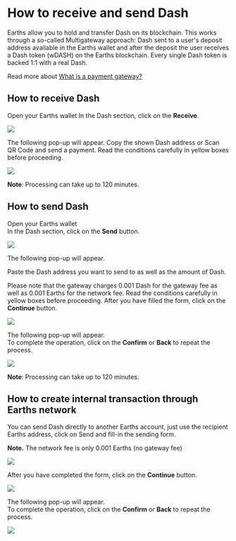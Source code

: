 # How to receive and send Dash

Earths allow you to hold and transfer Dash on its blockchain. This works through a so-called Multigateway approach: Dash sent to a user's deposit address available in the Earths wallet and after the deposit the user receives a Dash token \(wDASH\) on the Earths blockchain. Every single Dash token is backed 1:1 with a real Dash.

Read more about [What is a payment gateway?](/frequently-asked-questions-faq/transfers-and-gateways/payment-gateway.md)

## **How to receive Dash**

Open your Earths wallet
In the Dash section, click on the **Receive**.

![](/_assets/dash_transfers_01.png)

The following pop-up will appear.
Copy the shown Dash address or Scan QR Code and send a payment.
Read the conditions carefully in yellow boxes before proceeding.

![](/_assets/dash_transfers_02.png)

**Note**: Processing can take up to 120 minutes.

## **How to send Dash**

Open your Earths wallet  
In the Dash section, click on the **Send** button.

![](/_assets/dash_transfers_03.png)

The following pop-up will appear.

Paste the Dash address you want to send to as well as the amount of Dash.

Please note that the gateway charges 0.001 Dash for the gateway fee as well as 0.001 Earths for the network fee. Read the conditions carefully in yellow boxes before proceeding.
After you have filled the form, click on the **Continue** button.

![](/_assets/dash_transfers_04.png)

The following pop-up will appear.  
To complete the operation, click on the **Confirm** or **Back** to repeat the process.

![](/_assets/dash_transfers_05.png)

**Note**: Processing can take up to 120 minutes.

## **How to create internal transaction through Earths network**

You can send Dash directly to another Earths account, just use the recipient Earths address, click on Send and fill-in the sending form.

**Note.** The network fee is only 0.001 Earths \(no gateway fee\)

![](/_assets/dash_transfers_06.png)

After you have completed the form, click on the **Continue** button.

![](/_assets/dash_transfers_07.png)

The following pop-up will appear.  
To complete the operation, click on the **Confirm** or **Back** to repeat the process.

![](/_assets/dash_transfers_08.png)
